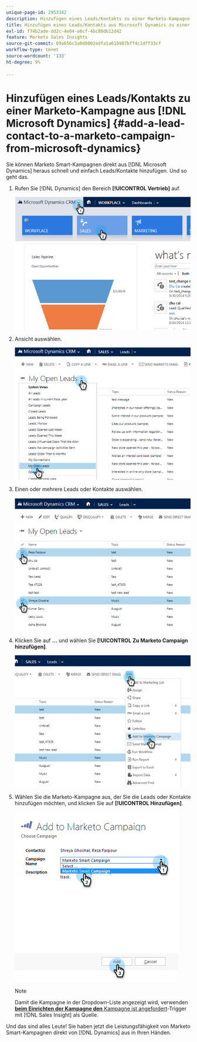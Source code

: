 ```yaml
---
unique-page-id: 2953342
description: Hinzufügen eines Leads/Kontakts zu einer Marketo-Kampagne über Microsoft Dynamics - Marketo-Dokumente - Produktdokumentation
title: Hinzufügen eines Leads/Kontakts aus Microsoft Dynamics zu einer Marketo-Kampagne
exl-id: f74b2ade-dd2c-4e04-a6cf-4bc80db12d42
feature: Marketo Sales Insights
source-git-commit: 09a656c3a0d0002edfa1a61b987bff4c1dff33cf
workflow-type: tm+mt
source-wordcount: '133'
ht-degree: 9%

---
```


# Hinzufügen eines Leads/Kontakts zu einer Marketo-Kampagne aus [!DNL Microsoft Dynamics] {#add-a-lead-contact-to-a-marketo-campaign-from-microsoft-dynamics}

Sie können Marketo Smart-Kampagnen direkt aus [!DNL Microsoft Dynamics] heraus schnell und einfach Leads/Kontakte hinzufügen. Und so geht das.

1. Rufen Sie [!DNL Dynamics] den Bereich **[!UICONTROL Vertrieb]** auf.

   ![](assets/image2014-10-20-12-3a9-3a56.png)

1. Ansicht auswählen.

   ![](assets/image2014-10-20-12-3a10-3a6.png)

1. Einen oder mehrere Leads oder Kontakte auswählen.

   ![](assets/image2014-10-20-12-3a10-3a19.png)

1. Klicken Sie auf **…** und wählen Sie **[!UICONTROL Zu Marketo Campaign hinzufügen]**.

   ![](assets/image2014-10-20-12-3a10-3a31.png)

1. Wählen Sie die Marketo-Kampagne aus, der Sie die Leads oder Kontakte hinzufügen möchten, und klicken Sie auf **[!UICONTROL Hinzufügen]**.

   ![](assets/image2014-10-20-12-3a10-3a42.png)

   >[!NOTE]
   >
   >Damit die Kampagne in der Dropdown-Liste angezeigt wird, verwenden [**beim Einrichten der Kampagne den** Kampagne ist angefordert](/help/marketo/product-docs/core-marketo-concepts/smart-campaigns/using-smart-campaigns/setting-up-a-trigger-smart-campaign-for-sales-using-campaign-is-requested.md)-Trigger mit [!DNL Sales Insight] als Quelle.

Und das sind alles Leute! Sie haben jetzt die Leistungsfähigkeit von Marketo Smart-Kampagnen direkt von [!DNL Dynamics] aus in Ihren Händen.
